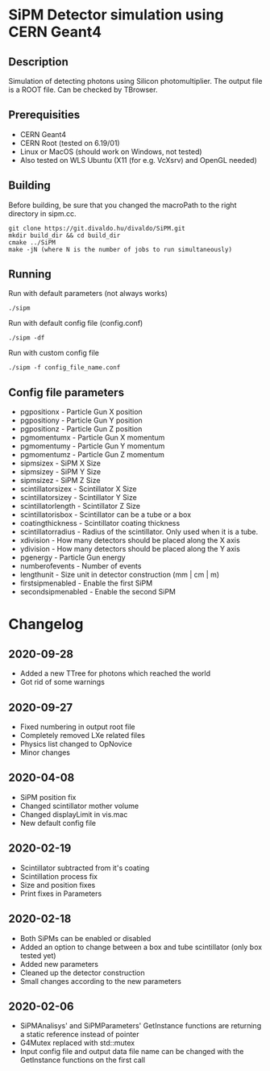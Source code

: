
# SiPM Detector simulation using CERN Geant4

## Description
Simulation of detecting photons using Silicon photomultiplier.
The output file is a ROOT file. Can be checked by TBrowser.

## Prerequisities
* CERN Geant4
* CERN Root (tested on 6.19/01)
* Linux or MacOS (should work on Windows, not tested)
* Also tested on WLS Ubuntu (X11 (for e.g. VcXsrv) and OpenGL needed)

## Building
Before building, be sure that you changed the macroPath to the right directory in sipm.cc.
```
git clone https://git.divaldo.hu/divaldo/SiPM.git
mkdir build_dir && cd build_dir
cmake ../SiPM
make -jN (where N is the number of jobs to run simultaneously)
```

## Running
Run with default parameters (not always works)
```
./sipm
```
Run with default config file (config.conf)
```
./sipm -df
```
Run with custom config file
```
./sipm -f config_file_name.conf
```

## Config file parameters
* pgpositionx - Particle Gun X position
* pgpositiony - Particle Gun Y position
* pgpositionz - Particle Gun Z position
* pgmomentumx - Particle Gun X momentum
* pgmomentumy - Particle Gun Y momentum
* pgmomentumz - Particle Gun Z momentum
* sipmsizex - SiPM X Size
* sipmsizey - SiPM Y Size
* sipmsizez - SiPM Z Size
* scintillatorsizex - Scintillator X Size
* scintillatorsizey - Scintillator Y Size
* scintillatorlength - Scintillator Z Size
* scintillatorisbox - Scintillator can be a tube or a box
* coatingthickness - Scintillator coating thickness
* scintillatorradius - Radius of the scintillator. Only used when it is a tube.
* xdivision - How many detectors should be placed along the X axis
* ydivision - How many detectors should be placed along the Y axis
* pgenergy - Particle Gun energy
* numberofevents - Number of events
* lengthunit - Size unit in detector construction (mm | cm | m)
* firstsipmenabled - Enable the first SiPM
* secondsipmenabled - Enable the second SiPM

# Changelog
## 2020-09-28
* Added a new TTree for photons which reached the world
* Got rid of some warnings

## 2020-09-27
* Fixed numbering in output root file
* Completely removed LXe related files
* Physics list changed to OpNovice
* Minor changes

## 2020-04-08
* SiPM position fix
* Changed scintillator mother volume
* Changed displayLimit in vis.mac
* New default config file

## 2020-02-19
* Scintillator subtracted from it's coating
* Scintillation process fix
* Size and position fixes
* Print fixes in Parameters

## 2020-02-18
* Both SiPMs can be enabled or disabled
* Added an option to change between a box and tube scintillator (only box tested yet)
* Added new parameters
* Cleaned up the detector construction
* Small changes according to the new parameters

## 2020-02-06
* SiPMAnalisys' and SiPMParameters' GetInstance functions are returning a static reference instead of pointer
* G4Mutex replaced with std::mutex
* Input config file and output data file name can be changed with the GetInstance functions on the first call
